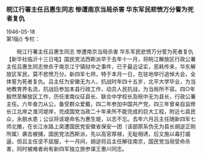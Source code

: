 ### 皖江行署主任吕惠生同志  惨遭南京当局杀害  华东军民悲愤万分誓为死者复仇  

1946-05-18  
第1版()
专栏：

　　皖江行署主任吕惠生同志
    惨遭南京当局杀害
    华东军民悲愤万分誓为死者复仇
    【新华社临沂十三日电】国民党法西斯派早于去年十一月，将皖江解放区行政公署主任吕惠生同志惨杀于南京江宁镇狱中之事件，已于最近证实，恶耗传来，华东解放区军民，莫不悲愤万分。新四军七师，特于本月一日，在驻地举行追悼大会，全体誓为死者复仇。吕主任为安徽无为人，抗战时年四十五岁，北平大学毕业，为当地教育界名流，抗战后参加本县行政工作，动员人民抗战，为当局所不容。四○年毅然至解放区工作，历任淮南仪征县长、联合中学校长及皖中无为县长，行政公署主任。六年奋力从公，备受群众爱戴，四二年参加中国共产党，四三年曾亲自监修长江北岸之淮河堤岸，完成国党当政二十年来所不能完成的巨大工程，附近七县民众，永脱水患；公议将该堤命名为惠生堤，以志不忘。去年六月吕主任随新四军七师北撤，在长江水路上突遭国民党安徽省保安一团（该部原系伪无为县长胡逆正刚所属）袭击被捕，国民党法西斯派，先以高官厚禄，无耻相诱，后又施以毒打威逼，但吕主任坚不屈服，十一月间，胡逆将吕主任解往南京，国民党当局受命杀害，同时被难者尚有新四军独立旅参谋王惠川同志。  
